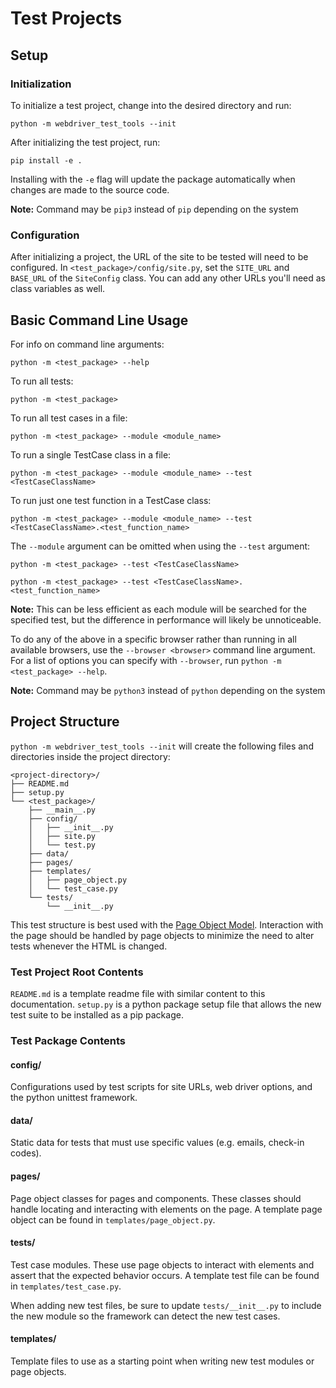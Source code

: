 # Test Projects

## Setup

### Initialization

To initialize a test project, change into the desired directory and run:

```
python -m webdriver_test_tools --init
```

After initializing the test project, run:

```
pip install -e .
```

Installing with the `-e` flag will update the package automatically when changes are made to the source code.

**Note:** Command may be `pip3` instead of `pip` depending on the system

### Configuration

After initializing a project, the URL of the site to be tested will need to be configured. In `<test_package>/config/site.py`, set the `SITE_URL` and `BASE_URL` of the `SiteConfig` class. You can add any other URLs you'll need as class variables as well. 

## Basic Command Line Usage

For info on command line arguments:

```
python -m <test_package> --help
```

To run all tests:

```
python -m <test_package>
```

To run all test cases in a file:

```
python -m <test_package> --module <module_name>
```

To run a single TestCase class in a file:

```
python -m <test_package> --module <module_name> --test <TestCaseClassName>
```

To run just one test function in a TestCase class:

```
python -m <test_package> --module <module_name> --test <TestCaseClassName>.<test_function_name>
```

The `--module` argument can be omitted when using the `--test` argument:

```
python -m <test_package> --test <TestCaseClassName>
```

```
python -m <test_package> --test <TestCaseClassName>.<test_function_name>
```

**Note:** This can be less efficient as each module will be searched for the specified test, but the difference in performance will likely be unnoticeable.  

To do any of the above in a specific browser rather than running in all available browsers, use the `--browser <browser>` command line argument. For a list of options you can specify with `--browser`, run `python -m <test_package> --help`.

**Note:** Command may be `python3` instead of `python` depending on the system

## Project Structure

`python -m webdriver_test_tools --init` will create the following files and directories inside the project directory:

```
<project-directory>/
├── README.md
├── setup.py
└── <test_package>/
    ├── __main__.py
    ├── config/
    │   ├── __init__.py
    │   ├── site.py
    │   └── test.py
    ├── data/
    ├── pages/
    ├── templates/
    │   ├── page_object.py
    │   └── test_case.py
    └── tests/
        └── __init__.py
```

This test structure is best used with the [Page Object Model](https://martinfowler.com/bliki/PageObject.html). Interaction with the page should be handled by page objects to minimize the need to alter tests whenever the HTML is changed.

### Test Project Root Contents

`README.md` is a template readme file with similar content to this documentation. `setup.py` is a python package setup file that allows the new test suite to be installed as a pip package.

### Test Package Contents

#### config/

Configurations used by test scripts for site URLs, web driver options, and the python unittest framework.

#### data/

Static data for tests that must use specific values (e.g. emails, check-in codes). 

#### pages/

Page object classes for pages and components. These classes should handle locating and interacting with elements on the page. A template page object can be found in `templates/page_object.py`.

#### tests/

Test case modules. These use page objects to interact with elements and assert that the expected behavior occurs. A template test file can be found in `templates/test_case.py`.

When adding new test files, be sure to update `tests/__init__.py` to include the new module so the framework can detect the new test cases.

#### templates/

Template files to use as a starting point when writing new test modules or page objects.

